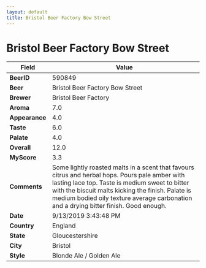 ```yaml
---
layout: default
title: Bristol Beer Factory Bow Street
---
```


# Bristol Beer Factory Bow Street

| Field         | Value     |
|---------------|-----------|
| **BeerID** | 590849 |
| **Beer** | Bristol Beer Factory Bow Street |
| **Brewer** | Bristol Beer Factory |
| **Aroma** | 7.0 |
| **Appearance** | 4.0 |
| **Taste** | 6.0 |
| **Palate** | 4.0 |
| **Overall** | 12.0 |
| **MyScore** | 3.3 |
| **Comments** | Some lightly roasted malts in a scent that favours citrus and herbal hops. Pours pale amber with lasting lace top. Taste is medium sweet to bitter with the biscuit malts kicking the finish. Palate is medium bodied oily texture average carbonation and a drying bitter finish. Good enough. |
| **Date** | 9/13/2019 3:43:48 PM |
| **Country** | England |
| **State** | Gloucestershire |
| **City** | Bristol |
| **Style** | Blonde Ale / Golden Ale |
